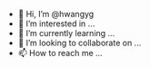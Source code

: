 - 👋 Hi, I’m @hwangyg
- 👀 I’m interested in ...
- 🌱 I’m currently learning ...
- 💞️ I’m looking to collaborate on ...
- 📫 How to reach me ...

<!---
hwangyg/hwangyg is a ✨ special ✨ repository because its `README.md` (this file) appears on your GitHub profile.
You can click the Preview link to take a look at your changes.
--->
